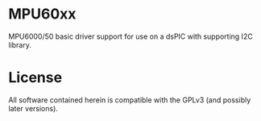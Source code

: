 MPU60xx
=======

MPU6000/50 basic driver support for use on a dsPIC with supporting I2C library.

License
=======
All software contained herein is compatible with the GPLv3 (and possibly later versions).
